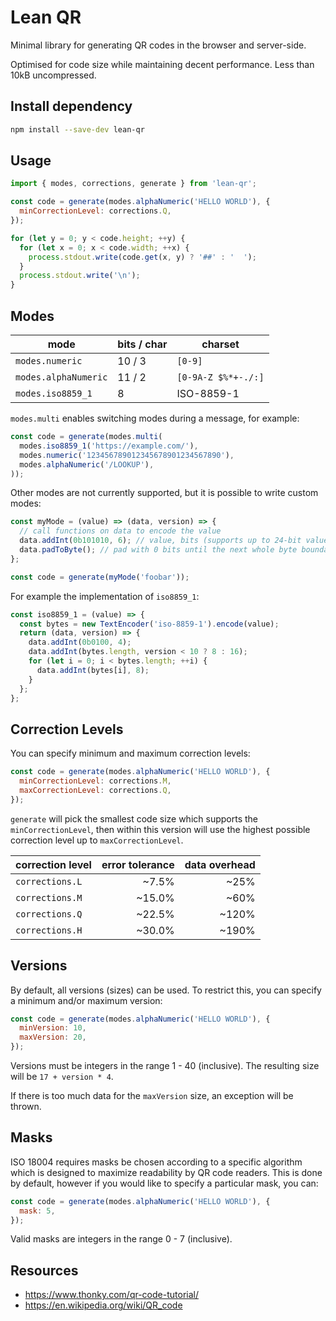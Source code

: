 # Lean QR

Minimal library for generating QR codes in the browser and server-side.

Optimised for code size while maintaining decent performance.
Less than 10kB uncompressed.

## Install dependency

```bash
npm install --save-dev lean-qr
```

## Usage

```javascript
import { modes, corrections, generate } from 'lean-qr';

const code = generate(modes.alphaNumeric('HELLO WORLD'), {
  minCorrectionLevel: corrections.Q,
});

for (let y = 0; y < code.height; ++y) {
  for (let x = 0; x < code.width; ++x) {
    process.stdout.write(code.get(x, y) ? '##' : '  ');
  }
  process.stdout.write('\n');
}
```

## Modes

| mode                 | bits / char | charset             |
|----------------------|-------------|---------------------|
| `modes.numeric`      | 10 / 3      | `[0-9]`             |
| `modes.alphaNumeric` | 11 / 2      | `[0-9A-Z $%*+-./:]` |
| `modes.iso8859_1`    | 8           | ISO-8859-1          |

`modes.multi` enables switching modes during a message, for example:

```javascript
const code = generate(modes.multi(
  modes.iso8859_1('https://example.com/'),
  modes.numeric('123456789012345678901234567890'),
  modes.alphaNumeric('/LOOKUP'),
));
```

Other modes are not currently supported, but it is possible to write
custom modes:

```javascript
const myMode = (value) => (data, version) => {
  // call functions on data to encode the value
  data.addInt(0b101010, 6); // value, bits (supports up to 24-bit values)
  data.padToByte(); // pad with 0 bits until the next whole byte boundary
};

const code = generate(myMode('foobar'));
```

For example the implementation of `iso8859_1`:

```javascript
const iso8859_1 = (value) => {
  const bytes = new TextEncoder('iso-8859-1').encode(value);
  return (data, version) => {
    data.addInt(0b0100, 4);
    data.addInt(bytes.length, version < 10 ? 8 : 16);
    for (let i = 0; i < bytes.length; ++i) {
      data.addInt(bytes[i], 8);
    }
  };
};
```

## Correction Levels

You can specify minimum and maximum correction levels:

```javascript
const code = generate(modes.alphaNumeric('HELLO WORLD'), {
  minCorrectionLevel: corrections.M,
  maxCorrectionLevel: corrections.Q,
});
```

`generate` will pick the smallest code size which supports the
`minCorrectionLevel`, then within this version will use the
highest possible correction level up to `maxCorrectionLevel`.

| correction level | error tolerance | data overhead |
|------------------|----------------:|--------------:|
| `corrections.L`  |           ~7.5% |          ~25% |
| `corrections.M`  |          ~15.0% |          ~60% |
| `corrections.Q`  |          ~22.5% |         ~120% |
| `corrections.H`  |          ~30.0% |         ~190% |

## Versions

By default, all versions (sizes) can be used. To restrict this, you can
specify a minimum and/or maximum version:

```javascript
const code = generate(modes.alphaNumeric('HELLO WORLD'), {
  minVersion: 10,
  maxVersion: 20,
});
```

Versions must be integers in the range 1 - 40 (inclusive). The resulting
size will be `17 + version * 4`.

If there is too much data for the `maxVersion` size, an exception will be
thrown.

## Masks

ISO 18004 requires masks be chosen according to a specific algorithm which
is designed to maximize readability by QR code readers. This is done by
default, however if you would like to specify a particular mask, you can:

```javascript
const code = generate(modes.alphaNumeric('HELLO WORLD'), {
  mask: 5,
});
```

Valid masks are integers in the range 0 - 7 (inclusive).

## Resources

- <https://www.thonky.com/qr-code-tutorial/>
- <https://en.wikipedia.org/wiki/QR_code>
